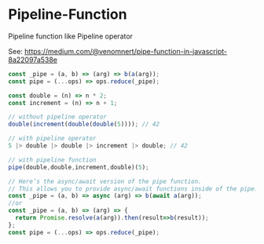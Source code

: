 # Pipeline-Function
Pipeline function like Pipeline operator

See: https://medium.com/@venomnert/pipe-function-in-javascript-8a22097a538e

```javascript
const _pipe = (a, b) => (arg) => b(a(arg));
const pipe = (...ops) => ops.reduce(_pipe);

const double = (n) => n * 2;
const increment = (n) => n + 1;

// without pipeline operator
double(increment(double(double(5)))); // 42

// with pipeline operator
5 |> double |> double |> increment |> double; // 42

// with pipeline function
pipe(double,double,increment,double)(5);
```

```javascript
// Here’s the async/await version of the pipe function.
// This allows you to provide async/await functions inside of the pipe.
const _pipe = (a, b) => async (arg) => b(await a(arg));
//or
const _pipe = (a, b) => (arg) => {
  return Promise.resolve(a(arg)).then(result=>b(result));
};
const pipe = (...ops) => ops.reduce(_pipe);
```

